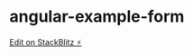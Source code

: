 # angular-example-form

[Edit on StackBlitz ⚡️](https://stackblitz.com/edit/angular-example-stackblitz-skeleton-nk-pzzxp2)
